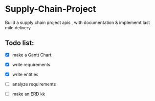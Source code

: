 # Supply-Chain-Project
Build a supply chain project apis , with documentation &amp; implememt last mile delivery


## Todo list:
- [X] make a Gantt Chart
- [X] write requirements
- [X] write entities
- [ ] analyze requirements
- [ ] make an ERD  kk
  
